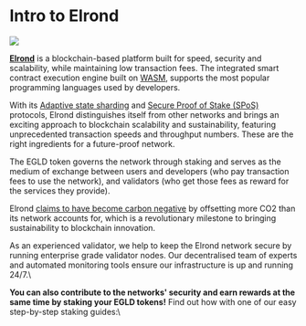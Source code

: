 # Intro to Elrond

![](https://user-images.githubusercontent.com/95366163/146521098-1d85d00d-34ab-4f04-9715-d90b9bf38b19.png)

[**Elrond**](https://elrond.com/) is a blockchain-based platform built for speed, security and scalability, while maintaining low transaction fees. The integrated smart contract execution engine built on [WASM](../../glossary/webassembly.md), supports the most popular programming languages used by developers.

With its [Adaptive state sharding](../../glossary/adaptive\_state\_sharding.md) and [Secure Proof of Stake (SPoS)](../../glossary/secure\_proof\_of\_stake.md) protocols, Elrond distinguishes itself from other networks and brings an exciting approach to blockchain scalability and sustainability, featuring unprecedented transaction speeds and throughput numbers. These are the right ingredients for a future-proof network.

The EGLD token governs the network through staking and serves as the medium of exchange between users and developers (who pay transaction fees to use the network), and validators (who get those fees as reward for the services they provide).

Elrond [claims to have become carbon negative](https://coinquora.com/elrond-leads-sustainable-innovation-in-european-blockchain/) by offsetting more CO2 than its network accounts for, which is a revolutionary milestone to bringing sustainability to blockchain innovation.

As an experienced validator, we help to keep the Elrond network secure by running enterprise grade validator nodes. Our decentralised team of experts and automated monitoring tools ensure our infrastructure is up and running 24/7.\


**You can also contribute to the networks' security and earn rewards at the same time by staking your EGLD tokens!** Find out how with one of our easy step-by-step staking guides:\
